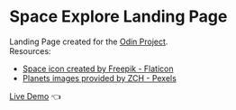 # Space Explore Landing Page
Landing Page created for the [Odin Project](https://www.theodinproject.com/lessons/foundations-landing-page).<br />
Resources:
* [Space icon created by Freepik - Flaticon](https://www.flaticon.com/free-icons/space)
* [Planets images provided by ZCH - Pexels](https://www.pexels.com/@zch-2791918/)

[Live Demo](https://anabilhoque.github.io/Space-Explore-Landing-Page/) :point_left: